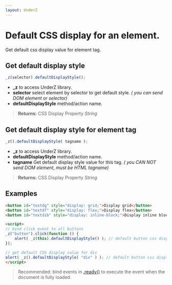 ```yaml
---
layout: UnderZ
---
```

# Default CSS display for an element.
Get default css display value for element tag.


## Get default display style
```js
_z(selector).defaultDisplayStyle();
```

* **_z** to access UnderZ library.
* **selector** select element by selector to get default style. _( you can send DOM element or selector)_
* **defaultDisplayStyle** method/action name.

> **Returns:** CSS Display Property _String_


## Get default display style for element tag
```js
_z().defaultDisplayStyle( tagname );
```

* **_z** to access UnderZ library.
* **defaultDisplayStyle** method/action name.
* **tagname** Get default display style value for this tag. _( you CAN NOT send DOM element, must be HTML tagname)_

> **Returns:** CSS Display Property _String_


## Examples

```html
<button id="textdg" style="display: grid;">Display grid</button>
<button id="textdf" style="display: flex;">Display flex</button>
<button id="textdib" style="display: inline-block;">Display inline block</button>

<script>
// bind click event to all buttons
_z("button").click(function () { 
	alert( _z(this).defaultDisplayStyle() ); // default button css display is: inline-block
});

// get default CSS display value for div
alert( _z().defaultDisplayStyle( "div" ) ); // default button css display is: block
</script>

```

> Recommended: bind events in [.ready()](https://hlack.github.io/UnderZ/-ready()) to execute the event when the document is fully loaded.
